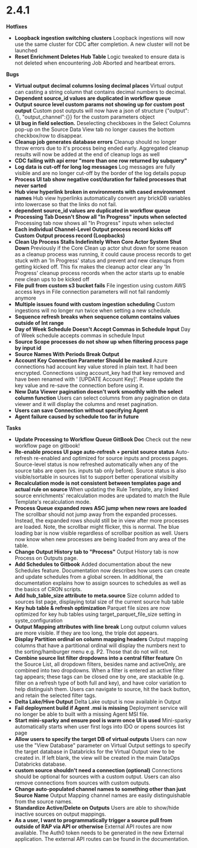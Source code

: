 # 2.4.1



**Hotfixes**

* **Loopback ingestion switching clusters**  Loopback ingestions will now use the same cluster for CDC after completion. A new cluster will not be launched
* **Reset Enrichment Deletes Hub Table**  Logic tweaked to ensure data is not deleted when encountering Job Aborted and heartbeat errors.

**Bugs**

* **Virtual output decimal columns losing decimal places**  Virtual output can casting a string column that contains decimal numbers to decimal.
* **Dependent source\_id values are duplicated in workflow queue**
* **Output source level custom params not showing up for custom post output**  Custom post outputs will now have a json of structure {"output":{}, "output\_channel":{}} for the custom parameters object
* **UI bug in field selection.**  Deselecting checkboxes in the Select Columns pop-up on the Source Data View tab no longer causes the bottom checkbox/row to disappear.
* **Cleanup job generates database errors**  Cleanup should no longer throw errors due to it's process being ended early. Aggregated cleanup results will now be added at the end of cleanup logs as well
* **CDC failing with api error "more than one row returned by subquery"**
* **Log data is cut-off for long log messages**  Log messages are fully visible and are no longer cut-off by the border of the log details popup
* **Process UI tab show negative cost/duration for failed processes that never sarted**
* **Hub view hyperlink broken in environments with cased environment names**  Hub view hyperlinks automatically convert any brickDB variables into lowercase so that the links do not fail.
* **dependent source\_id values are duplicated in workflow queue**
* **Processing Tab Doesn't Show all "In Progress" inputs when selected**  Processing tab now shows all "In Progress" inputs when selected
* **Each individual Channel-Level Output process record kicks off Custom Output process record \(Loopbacks\)**
* **Clean Up Process Stalls Indefinitely When Core Actor System Shut Down**  Previously if the Core Clean up actor shut down for some reason as a cleanup process was running, it could cause process records to get stuck with an 'In Progress' status and prevent and new cleanups from getting kicked off. This fix makes the cleanup actor clear any 'In Progress' cleanup process records when the actor starts up to enable new clean ups to be kicked off
* **File pull from custom s3 bucket fails**  File ingestion using custom AWS access keys in File connection parameters will not fail randomly anymore
* **Multiple issues found with custom ingestion scheduling**  Custom ingestions will no longer run twice when setting a new schedule.
* **Sequence refresh breaks when sequence column contains values outside of Int range**
* **Day of Week Schedule Doesn't Accept Commas in Schedule Input**  Day of Week schedule accepts commas in schedule Input
* **Source Scope processes do not show up when filtering process page by input id**
* **Source Names With Periods Break Output**
* **Account Key Connection Parameter Should be masked**  Azure connections had account key value stored in plain text. It had been encrypted. Connections using account\_key had that key removed and have been renamed with ' \[UPDATE Account Key\]'. Please update the key value and re-save the connection before using it.
* **New Data Viewer pagination doesn't work smoothly with the select column function**  Users can select columns from any pagination on data viewer and it will display the columns and reset pagination.
* **Users can save Connection without specifying Agent**
* **Agent failure caused by schedule too far in future**

**Tasks**

* **Update Processing to Workflow Queue GitBook Doc**  Check out the new workflow page on gitbook!
* **Re-enable process UI page auto-refresh + persist source status**  Auto-refresh re-enabled and optimized for source inputs and process pages. Source-level status is now refreshed automatically when any of the source tabs are open \(vs. inputs tab only before\). Source status is also visible/sortable in sources list to support better operational visibilty
* **Recalculation mode is not consistent between templates page and actual rule on source**  When updating the Rule Template, any linked source enrichments' recalculation modes are updated to match the Rule Template's recalculation mode.
* **Process Queue expanded rows ASC jump when new rows are loaded**  The scrollbar should not jump away from the expanded processes. Instead, the expanded rows should still be in view after more processes are loaded. Note, the scrollbar might flicker, this is normal.   The blue loading bar is now visible regardless of scrollbar position as well. Users now know when new processes are being loaded from any area of the table.
* **Change Output History tab to "Process"**  Output History tab is now Process on Outputs page.
* **Add Schedules to Gitbook**  Added documentation about the new Schedules feature. Documentation now describes how users can create and update schedules from a global screen. In additional, the documentation explains how to assign sources to schedules as well as the basics of CRON scripts.
* **Add hub\_table\_size attribute to meta.source**  Size column added to sources list page, displaying total size of the current source hub table
* **Key hub table & refresh optimization**  Parquet file sizes are now optimized for key hub tables using target\_parquet\_file\_size setting in syste\_configuration
* **Output Mapping attributes with line break**  Long output column values are more visible. If they are too long, the triple dot appears.
* **Display Partition ordinal on column mapping headers**  Output mapping columns that have a partitional ordinal will display the numbers next to the sorting/hamburger menu e.g. P2. Those that do not will not.
* **Combine source list filter dropdowns into a central filter feature**  On the Source List, all dropdown filters, besides name and activeOnly, are combined into two dropdowns. When a filter is entered an active filter tag appears; these tags can be closed one by one, are stackable \(e.g. filter on a refresh type of both full and key\), and have color variation to help distinguish them. Users can navigate to source, hit the back button, and retain the selected filter tags.
* **Delta Lake/Hive Output**  Delta Lake output is now available in Output
* **Fail deployment build if Agent .msi is missing**  Deployment service will no longer be able to built with a missing Agent MSI file.
* **Start mini-sparky and ensure pool is warm once UI is used**  Mini-sparky automatically starts when user first logs into IDO or opens sources list page
* **Allow users to specify the target DB of virtual outputs**  Users can now use the "View Database" parameter on Virtual Output settings to specify the target database in Databricks for the Virtual Output view to be created in. If left blank, the view will be created in the main DataOps Databricks database.
* **custom source shouldn't need a connection \(optional\)**  Connections should be optional for sources with a custom output. Users can also remove connections from sources with custom outputs.
* **Change auto-populated channel names to something other than just Source Name**   Output Mapping channel names are easily distinguishable from the source names.
* **Standardize Active/Delete on Outputs**  Users are able to show/hide inactive sources on output mappings.
* **As a user, I want to programmatically trigger a source pull from outside of RAP via API or otherwise**  External API routes are now available. The Auth0 token needs to be generated in the new External application. The external API routes can be found in the documentation.

